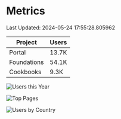 # Metrics 

Last Updated: 2024-05-24 17:55:28.805962

| Project | Users |
| ----- | ----- |
| Portal | 13.7K |
| Foundations | 54.1K |
| Cookbooks | 9.3K |

![Users this Year](metrics/thisyear.png)

![Top Pages](metrics/toppages.png)

![Users by Country](metrics/bycountry.png)

